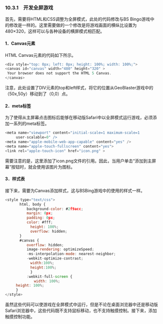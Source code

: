 ### 10.3.1　开发全屏游戏

首先，需要将HTML和CSS调整为全屏模式，此处的代码修改与BS Bingo游戏中的修改是一样的。这里需要做的一个修改是将游戏画面的横纵比设置为480×320，这样可以与各种设备的横屏模式相匹配。

#### 1．Canvas元素

HTML Canvas元素的代码如下所示。

```javascript
<div style="top: 0px; left: 0px; height: 100%; width: 100%;">
<canvas id="canvas" width="480" height="320" >
 Your browser does not support the HTML 5 Canvas.
</canvas>
```

注意，此处设置了DIV元素的top和left样式，将它的位置从GeoBlaster游戏中的（50x,50y）移动到了（0,0）点。

#### 2．meta标签

为了使得从主屏幕点击图标后能够在移动版Safari中以全屏模式运行游戏，必须添加一系列的meta标签。

```javascript
<meta name="viewport" content="initial-scale=1 maximum-scale=1
　　　user-scalable=0" />
<meta name="apple-mobile-web-app-capable" content="yes" />
<meta name="apple-touch-fullscreen" content="yes">
<link rel="apple-touch-icon" href="icon.png" >
```

需要注意的是，这里添加了icon.png文件的引用。因此，当用户单击“添加到主屏幕”按钮时，就会使用该图片为图标。

#### 3．样式表

接下来，需要为Canvas添加样式，这与BSBing游戏中的使用的样式一样。

```javascript
<style type="text/css">
　　　　html, body {
　　　　　　background-color: #2f9acc;
　　　　　　margin: 0px;
　　　　　　padding: 0px;
　　　　　　color: #fff;
　　　　　　　height: 100%;
　　　　　　　overflow: hidden;
　　　　}
　　　　#canvas {
　　　　　　overflow: hidden;
　　　　　　image-rendering: optimizeSpeed;
　　　　　　-ms-interpolation-mode: nearest-neighbor;
　　　　　　-webkit-optimize-contrast;
　　　　　　　width:100%;
　　　　　　　height:100%;
　　　　　　　}
　　　　　　:webkit-full-screen {
　　　　　　　　width: 100%;
　　　height: 100%;
　　　}
</style>
```

虽然这些代码可以使游戏在全屏模式中运行，但是不论在桌面浏览器中还是移动版Safari浏览器中，这些代码既不支持鼠标移动，也不支持触摸控制。接下来，添加触摸控制功能。

